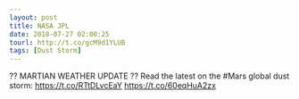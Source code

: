 ```yaml
---
layout: post
title: NASA JPL
date: 2018-07-27 02:00:25
tourl: http://t.co/gcM9d1YLUB
tags: [Dust Storm]
---
```

?? MARTIAN WEATHER UPDATE ??
Read the latest on the #Mars global dust storm: https://t.co/RTtDLvcEaY https://t.co/60eqHuA2zx